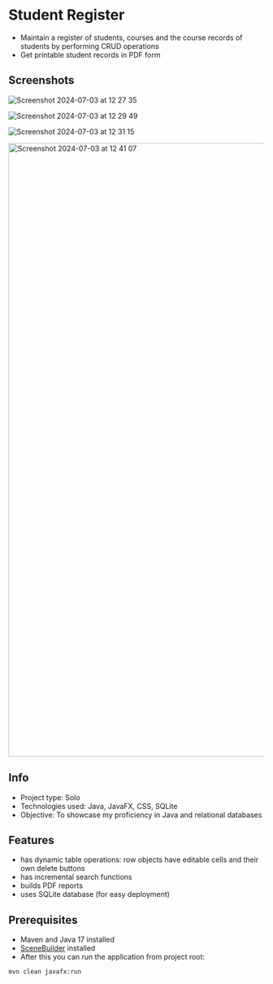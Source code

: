 # Student Register
- Maintain a register of students, courses and the course records of students by performing CRUD operations
- Get printable student records in PDF form

## Screenshots

![Screenshot 2024-07-03 at 12 27 35](https://github.com/satukon/Student-register/assets/113008423/eab1f62e-b991-40db-9b29-f3e45176996b)

![Screenshot 2024-07-03 at 12 29 49](https://github.com/satukon/Student-register/assets/113008423/ca6903f4-6886-405e-a4e9-db4a62b241bb)

![Screenshot 2024-07-03 at 12 31 15](https://github.com/satukon/Student-register/assets/113008423/2dd46416-f11b-461e-8546-3923b76f25ab)

<img width="1206" alt="Screenshot 2024-07-03 at 12 41 07" src="https://github.com/satukon/Student-register/assets/113008423/26a487f7-22ab-4217-9185-38827f5a7362">

## Info
- Project type: Solo
- Technologies used: Java, JavaFX, CSS, SQLite
- Objective: To showcase my proficiency in Java and relational databases

## Features
- has dynamic table operations: row objects have editable cells and their own delete buttons
- has incremental search functions
- builds PDF reports
- uses SQLite database (for easy deployment)
  
## Prerequisites
- Maven and Java 17 installed
- <a href="https://gluonhq.com/products/scene-builder/">SceneBuilder</a> installed
- After this you can run the application from project root:
```
mvn clean javafx:run
```
